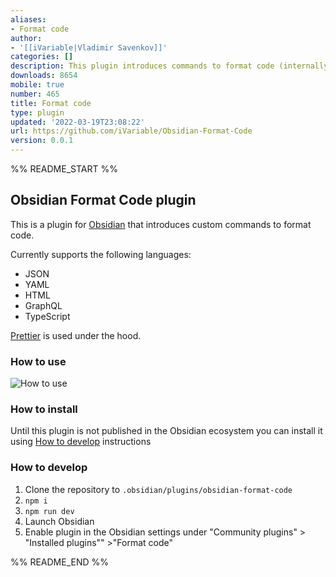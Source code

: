 ```yaml
---
aliases:
- Format code
author:
- '[[iVariable|Vladimir Savenkov]]'
categories: []
description: This plugin introduces commands to format code (internally uses prettier)
downloads: 8654
mobile: true
number: 465
title: Format code
type: plugin
updated: '2022-03-19T23:08:22'
url: https://github.com/iVariable/Obsidian-Format-Code
version: 0.0.1
---
```


%% README_START %%

## Obsidian Format Code plugin

This is a plugin for [Obsidian](https://obsidian.md) that introduces
custom commands to format code.

Currently supports the following languages:
- JSON
- YAML
- HTML
- GraphQL
- TypeScript

[Prettier](https://github.com/prettier/prettier) is used under the hood.

### How to use

![How to use](https://raw.githubusercontent.com/iVariable/Obsidian-Format-Code/HEAD/assets/obsidian-prettier-demo.gif)

### How to install

Until this plugin is not published in the Obsidian ecosystem you 
can install it using [How to develop](#how-to-develop) instructions

### How to develop

1. Clone the repository to `.obsidian/plugins/obsidian-format-code`
2. `npm i`
3. `npm run dev`
4. Launch Obsidian
5. Enable plugin in the Obsidian settings under "Community plugins" > "Installed plugins"" >"Format code"


%% README_END %%
